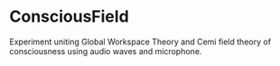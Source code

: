 # ConsciousField
Experiment uniting Global Workspace Theory and Cemi field theory of consciousness using audio waves and microphone.
